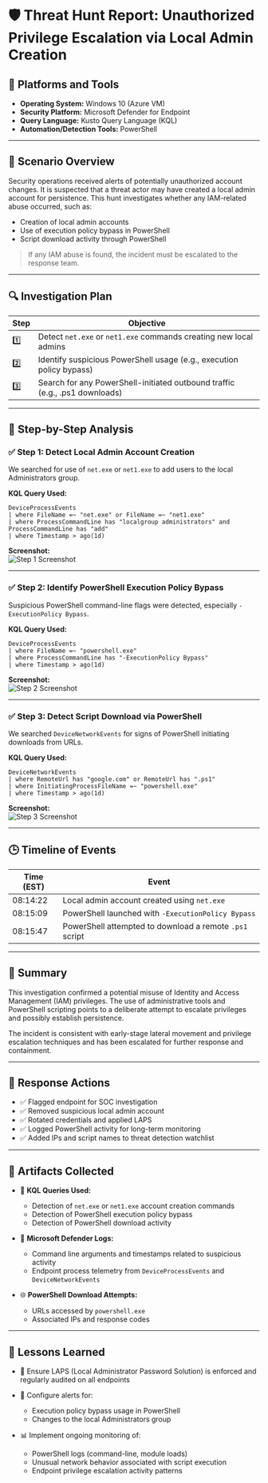 # 🛡️ Threat Hunt Report: Unauthorized Privilege Escalation via Local Admin Creation

## 🧰 Platforms and Tools

- **Operating System:** Windows 10 (Azure VM)  
- **Security Platform:** Microsoft Defender for Endpoint  
- **Query Language:** Kusto Query Language (KQL)  
- **Automation/Detection Tools:** PowerShell  

---

## 🎯 Scenario Overview

Security operations received alerts of potentially unauthorized account changes. It is suspected that a threat actor may have created a local admin account for persistence. This hunt investigates whether any IAM-related abuse occurred, such as:

- Creation of local admin accounts  
- Use of execution policy bypass in PowerShell  
- Script download activity through PowerShell  

> If any IAM abuse is found, the incident must be escalated to the response team.

---

## 🔍 Investigation Plan

| Step | Objective |
|------|-----------|
| 1️⃣ | Detect `net.exe` or `net1.exe` commands creating new local admins |
| 2️⃣ | Identify suspicious PowerShell usage (e.g., execution policy bypass) |
| 3️⃣ | Search for any PowerShell-initiated outbound traffic (e.g., .ps1 downloads) |

---

## 🧪 Step-by-Step Analysis

### ✅ Step 1: Detect Local Admin Account Creation

We searched for use of `net.exe` or `net1.exe` to add users to the local Administrators group.

**KQL Query Used:**
```kusto
DeviceProcessEvents
| where FileName =~ "net.exe" or FileName =~ "net1.exe"
| where ProcessCommandLine has "localgroup administrators" and ProcessCommandLine has "add"
| where Timestamp > ago(1d)
```

**Screenshot:**  
![Step 1 Screenshot](images/step1_localadmin_creation.png)

---

### ✅ Step 2: Identify PowerShell Execution Policy Bypass

Suspicious PowerShell command-line flags were detected, especially `-ExecutionPolicy Bypass`.

**KQL Query Used:**
```kusto
DeviceProcessEvents
| where FileName =~ "powershell.exe"
| where ProcessCommandLine has "-ExecutionPolicy Bypass"
| where Timestamp > ago(1d)
```

**Screenshot:**  
![Step 2 Screenshot](images/step2_powershell_bypass.png)

---

### ✅ Step 3: Detect Script Download via PowerShell

We searched `DeviceNetworkEvents` for signs of PowerShell initiating downloads from URLs.

**KQL Query Used:**
```kusto
DeviceNetworkEvents
| where RemoteUrl has "google.com" or RemoteUrl has ".ps1"
| where InitiatingProcessFileName =~ "powershell.exe"
| where Timestamp > ago(1d)
```

**Screenshot:**  
![Step 3 Screenshot](images/step3_script_download.png)

---

## 🕒 Timeline of Events

| Time (EST) | Event |
|------------|-------|
| 08:14:22 | Local admin account created using `net.exe` |
| 08:15:09 | PowerShell launched with `-ExecutionPolicy Bypass` |
| 08:15:47 | PowerShell attempted to download a remote `.ps1` script |

---

## 📌 Summary

This investigation confirmed a potential misuse of Identity and Access Management (IAM) privileges. The use of administrative tools and PowerShell scripting points to a deliberate attempt to escalate privileges and possibly establish persistence.

The incident is consistent with early-stage lateral movement and privilege escalation techniques and has been escalated for further response and containment.

---

## 🚨 Response Actions

- ✅ Flagged endpoint for SOC investigation  
- ✅ Removed suspicious local admin account  
- ✅ Rotated credentials and applied LAPS  
- ✅ Logged PowerShell activity for long-term monitoring  
- ✅ Added IPs and script names to threat detection watchlist  

---

## 📁 Artifacts Collected

- 📄 **KQL Queries Used:**
  - Detection of `net.exe` or `net1.exe` account creation commands
  - Detection of PowerShell execution policy bypass
  - Detection of PowerShell download activity

- 🧾 **Microsoft Defender Logs:**
  - Command line arguments and timestamps related to suspicious activity
  - Endpoint process telemetry from `DeviceProcessEvents` and `DeviceNetworkEvents`

- 🌐 **PowerShell Download Attempts:**
  - URLs accessed by `powershell.exe`
  - Associated IPs and response codes

---

## 🧠 Lessons Learned

- 🔐 Ensure LAPS (Local Administrator Password Solution) is enforced and regularly audited on all endpoints  
- 🚨 Configure alerts for:
  - Execution policy bypass usage in PowerShell  
  - Changes to the local Administrators group  

- 📊 Implement ongoing monitoring of:
  - PowerShell logs (command-line, module loads)  
  - Unusual network behavior associated with script execution  
  - Endpoint privilege escalation activity patterns  
